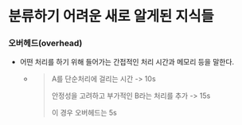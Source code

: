 # 분류하기 어려운 새로 알게된 지식들

### 오버헤드(overhead)

- 어떤 처리를 하기 위해 들어가는 간접적인 처리 시간과 메모리 등을 말한다.

  - > A를 단순처리에 걸리는 시간 -> 10s
    >
    > 안정성을 고려하고 부가적인 B라는 처리를 추가 -> 15s
    >
    > 이 경우 오버헤드는 5s

